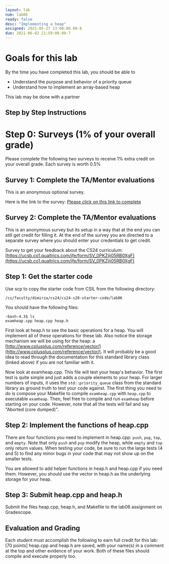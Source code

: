 ```yaml
---
layout: lab
num: lab06
ready: false
desc: "Implementing a heap"
assigned: 2021-05-27 13:00:00.00-8
due: 2021-06-02 21:59:00.00-7
---
```


# Goals for this lab

By the time you have completed this lab, you should be able to

* Understand the purpose and behavior of a priority queue
* Understand how to implement an array-based heap

This lab may be done with a partner

## Step by Step Instructions

# Step 0: Surveys (1% of your overall grade)

Please complete the following two surveys to receive 1% extra credit on your overall grade. Each survey is worth 0.5%

## Survey 1: Complete the TA/Mentor evaluations
This is an anonymous optional survey. 

Here is the link to the survey:
[Please click on this link to complete](https://bit.ly/ULA-Evaluation-S20)

## Survey 2: Complete the TA/Mentor evaluations

 This is an anonymous survey but its setup in a way that at the end you can still get credit for filling it. At the end of the survey you are directed to a separate survey where you should enter your credentials to get credit.

Survey to get your feedback about the CS24 curriculum:
[https://ucsb.co1.qualtrics.com/jfe/form/SV_0PKZjij05RB0XgF](https://ucsb.co1.qualtrics.com/jfe/form/SV_0PKZjij05RB0XgF)


## Step 1: Get the starter code
Use scp to copy the starter code from CSIL from the following directory:
```
/cs/faculty/dimirza/cs24/cs24-s20-starter-code/lab06
```

You should have the following files:

```
-bash-4.3$ ls
examheap.cpp heap.cpp heap.h
```

First look at heap.h to see the basic operations for a heap. You will implement all of these operations for these lab. Also notice the storage mechanism we will be using for the heap: a [http://www.cplusplus.com/reference/vector/](http://www.cplusplus.com/reference/vector/). It will probably be a good idea to read through the documentation for this standard library class (linked above) if you are not familiar with it.

Now look at examheap.cpp. This file will test your heap's behavior. The first test is quite simple and just adds a couple elements to your heap. For larger numbers of inputs, it uses the `std::priority_queue` class from the standard library as ground truth to test your code against. The first thing you need to do is compose your Makefile to compile `examheap.cpp` with `heap.cpp` to executable `examheap`. Then, feel free to compile and run `examheap` before starting on your code. However, note that all the tests will fail and say "Aborted (core dumped)".

## Step 2: Implement the functions of heap.cpp

There are four functions you need to implement in heap.cpp: `push`, `pop`, `top`, and `empty`. Note that only `push` and `pop` modify the heap, while `empty` and `top` only return values. When testing your code, be sure to run the large tests (4 and 5) to find any minor bugs in your code that may not show up on the smaller tests.

You are allowed to add helper functions in heap.h and heap.cpp if you need them. However, you should use the vector in heap.h as the underlying storage for your heap.

## Step 3: Submit heap.cpp and heap.h

Submit the files heap.cpp, heap.h, and Makefile to the lab06 assignment on Gradescope.

## Evaluation and Grading

Each student must accomplish the following to earn full credit for this lab:
[70 points] heap.cpp and heap.h are saved, with your name(s) in a comment at the top and other evidence of your work. Both of these files should compile and execute properly too.


